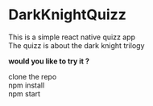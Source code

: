 # DarkKnightQuizz

This is a simple react native quizz app<br/>
The quizz is about the dark knight trilogy

**would you like to try it ?**

clone the repo<br/> 
npm install <br/>
npm start

